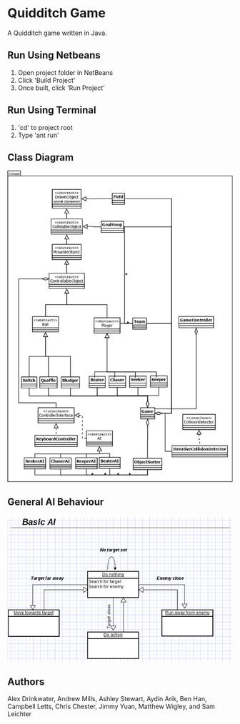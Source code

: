 Quidditch Game
==============

A Quidditch game written in Java.


Run Using Netbeans
------------------

1. Open project folder in NetBeans
2. Click 'Build Project'
3. Once built, click 'Run Project'


Run Using Terminal
------------------

1. 'cd' to project root 
2. Type 'ant run'


Class Diagram
-------------

![Class Diagram](docs/barebonesClassDiagram.png)


General AI Behaviour
--------------------

![AI](docs/basicGeneralAI.png)

Authors
-------
Alex Drinkwater, Andrew Mills, Ashley Stewart, Aydin Arik, Ben Han, Campbell Letts, Chris
Chester, Jimmy Yuan, Matthew Wigley, and Sam Leichter

